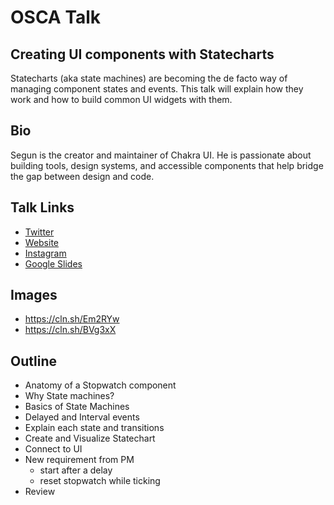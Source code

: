 # OSCA Talk

## Creating UI components with Statecharts

Statecharts (aka state machines) are becoming the de facto way of managing component states and events. This talk will explain how they work and how to build common UI widgets with them.

## Bio

Segun is the creator and maintainer of Chakra UI. He is passionate about building tools, design systems, and accessible components that help bridge the gap between design and code.

## Talk Links

- [Twitter](https://twitter.com/oscafrica/status/1503653726053191682)
- [Website](https://festival.oscafrica.org/#speakers)
- [Instagram](https://www.instagram.com/p/CbHkalbOR9S/)
- [Google Slides](https://docs.google.com/presentation/d/1myudfQI9iZF4kkfPH8WG7CK1rbQ6MpHu58oCK7ZC35Y/edit?usp=sharing)

## Images

- https://cln.sh/Em2RYw
- https://cln.sh/BVg3xX

## Outline

- Anatomy of a Stopwatch component
- Why State machines?
- Basics of State Machines
- Delayed and Interval events
- Explain each state and transitions
- Create and Visualize Statechart
- Connect to UI
- New requirement from PM
  - start after a delay
  - reset stopwatch while ticking
- Review
